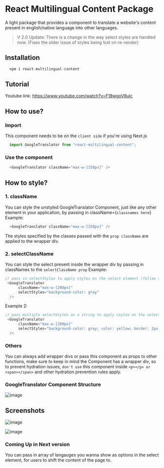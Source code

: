 # React Multilingual Content Package
A light package that provides a component to translate a website's content present in english/native language into other languages.

> V 2.0 Update: There is a change in the way select styles are handled now. (Fixes the older issue of styles being lost on re-render)

## Installation
```js
  npm i react-multilingual-content
```

## Tutorial
Youtube link: https://www.youtube.com/watch?v=F18wgoV9ulc

## How to use?
  ### Import
  This component needs to be on the `client side` if you're using Next.js
  ```js
    import GoogleTranslator from "react-multilingual-content";
  ```
  ### Use the component
  ```js
    <GoogleTranslator className="max-w-[150px]" />
  ```
## How to style?
  ### 1. className
  You can style the unstyled GoogleTranslator Component, just like any other element in your application, by passing in className={`classnames here`}
  Example:
  ```js
    <GoogleTranslator className="max-w-[150px]" />
  ```
  The styles specified by the classes passed with the `prop className` are applied to the wrapper div.

  ### 2. selectClassName
  You can style the select present inside the wrapper div by passing in classNames to the `selectClassName prop`
  Example:
  ```js
  // pass in selectStyles to apply styles on the select element (follow vanilla js syntax)
   <GoogleTranslator
        className="max-w-[200px]"
        selectStyles="background-color: gray"
    />
  ```

  Example 2:
  ```js
  // pass multiple selectStyles as a string to apply styles on the select element (follow vanilla js syntax)
   <GoogleTranslator
        className="max-w-[200px]"
        selectStyles="background-color: gray; color: yellow; border: 2px solid black;"
    />
  ```

### Others
You can always add wrapper divs or pass this component as props to other functions, make sure to keep in mind the Component has a wrapper div, so to prevent hydration issues, `don't use` this component inside `<p></p> or <span></span>` and other hydration prevention rules apply.

### GoogleTranslator Component Structure
![image](https://github.com/hi-Kartik2004/react-multilingual-content-pkg/assets/111000515/5e0ee39b-45d9-4317-82dd-062935d0be0c)

## Screenshots
![image](https://github.com/hi-Kartik2004/react-multilingual-content-pkg/assets/111000515/f5371626-48f1-4ceb-90a2-a6136e66e013)

![image](https://github.com/hi-Kartik2004/react-multilingual-content-pkg/assets/111000515/c6c2d49a-d9a9-44f6-806f-2b8e756a4d2f)


### Coming Up in Next version
You can pass in array of langauges you wanna show as options in the select element, for users to shift the content of the page to.



  



  
